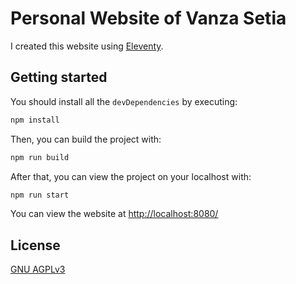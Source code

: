 # Personal Website of Vanza Setia

I created this website using [Eleventy](https://www.11ty.dev/).

## Getting started

You should install all the `devDependencies` by executing:

```bash
npm install
```

Then, you can build the project with:

```bash
npm run build
```

After that, you can view the project on your localhost with:

```bash
npm run start
```

You can view the website at [http://localhost:8080/](http://localhost:8080/)

## License

[GNU AGPLv3](./LICENSE)
